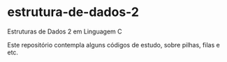 # estrutura-de-dados-2
Estruturas de Dados 2 em Linguagem C

Este repositório contempla alguns códigos de estudo, sobre pilhas, filas e etc. 
